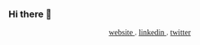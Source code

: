 ### Hi there 👋

<!--
**vmuya/vmuya** is a ✨ _special_ ✨ repository because its `README.md` (this file) appears on your GitHub profile.

Here are some ideas to get you started:

- 🔭 I’m currently working on ...
- 🌱 I’m currently learning ...
- 👯 I’m looking to collaborate on ...
- 🤔 I’m looking for help with ...
- 💬 Ask me about ...
- 📫 How to reach me: ...
- 😄 Pronouns: ...
- ⚡ Fun fact: ...
-->

<div align="center" style="font-family: 'Lucida Console';">
<a target="_blank" href="https://vmuya.netlify.app/">website </a> .
  <a target="_blank" href="https://www.linkedin.com/in/victormuya/">linkedin </a> .
  <a target="_blank" href="https://twitter.com/muyavictor_"> twitter</a> 
<div>
